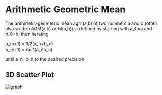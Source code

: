 # Arithmetic Geometric Mean

The arithmetic-geometric mean agm(a,b) of two numbers a and b (often also written AGM(a,b) or M(a,b)) is defined by starting with a_0=a and b_0=b, then iterating

a_(n+1)	=	1/2(a_n+b_n)	
b_(n+1)	=	sqrt(a_nb_n)	

until a_n=b_n to the desired precision.

## 3D Scatter Plot
![graph](AGM_3S.png)
